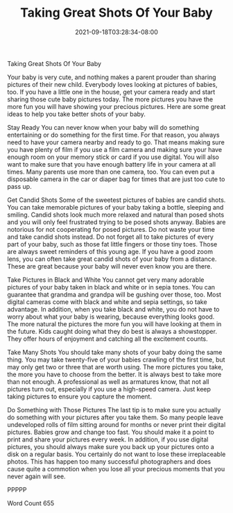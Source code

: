﻿---
title: "Taking Great Shots Of Your Baby"
date: 2021-09-18T03:28:34-08:00
description: "TXT Tips for Web Success"
featured_image: "/images/TXT.jpg"
tags: ["TXT"]
---

Taking Great Shots Of Your Baby

Your baby is very cute, and nothing makes a parent prouder than sharing pictures of their new child.  Everybody loves looking at pictures of babies, too. If you have a little one in the house, get your camera ready and start sharing those cute baby pictures today. The more pictures you have the more fun you will have showing your precious pictures. Here are some great ideas to help you take better shots of your baby.

Stay Ready
You can never know when your baby will do something entertaining or do something for the first time. For that reason, you always need to have your camera nearby and ready to go. That means making sure you have plenty of film if you use a film camera and making sure your have enough room on your memory stick or card if you use digital. You will also want to make sure that you have enough battery life in your camera at all times. Many parents use more than one camera, too. You can even put a disposable camera in the car or diaper bag for times that are just too cute to pass up.

Get Candid Shots
Some of the sweetest pictures of babies are candid shots. You can take memorable pictures of your baby taking a bottle, sleeping and smiling. Candid shots look much more relaxed and natural than posed shots and you will only feel frustrated trying to be posed shots anyway. Babies are notorious for not cooperating for posed pictures. Do not waste your time and take candid shots instead. Do not forget all to take pictures of every part of your baby, such as those fat little fingers or those tiny toes. Those are always sweet reminders of this young age. If you have a good zoom lens, you can often take great candid shots of your baby from a distance. These are great because your baby will never even know you are there. 

Take Pictures in Black and White
You cannot get very many adorable pictures of your baby taken in black and white or in sepia tones. You can guarantee that grandma and grandpa will be gushing over those, too. Most digital cameras come with black and white and sepia settings, so take advantage. In addition, when you take black and white, you do not have to worry about what your baby is wearing, because everything looks good. The more natural the pictures the more fun you will have looking at them in the future. Kids caught doing what they do best is always a showstopper. They offer hours of enjoyment and catching all the excitement counts. 

Take Many Shots
You should take many shots of your baby doing the same thing. You may take twenty-five of your babies crawling of the first time, but may only get two or three that are worth using. The more pictures you take, the more you have to choose from the better. It is always best to take more than not enough. A professional as well as armatures know, that not all pictures turn out, especially if you use a high-speed camera. Just keep taking pictures to ensure you capture the moment. 

Do Something with Those Pictures
The last tip is to make sure you actually do something with your pictures after you take them. So many people leave undeveloped rolls of film sitting around for months or never print their digital pictures. Babies grow and change too fast. You should make it a point to print and share your pictures every week. In addition, if you use digital pictures, you should always make sure you back up your pictures onto a disk on a regular basis. You certainly do not want to lose these irreplaceable photos. This has happen too many successful photographers and does cause quite a commotion when you lose all your precious moments that you never again will see. 

PPPPP

Word Count 655


